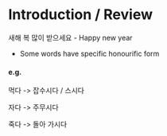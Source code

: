 # Introduction / Review

새해 복 많이 받으세요 - Happy new year

- Some words have specific honourific form

#### e.g.

먹다 -> 잡수시다 / 스시다

자다 -> 주무시다

죽다 -> 돌아 가시다